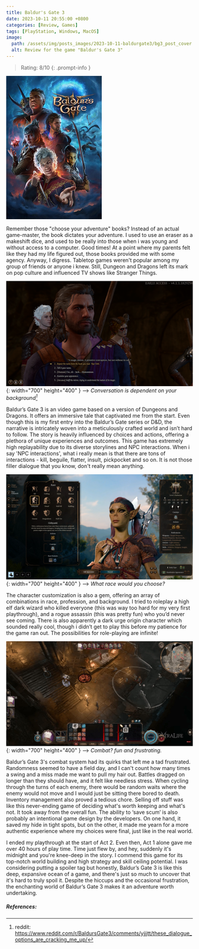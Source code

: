 ```yaml
---
title: Baldur's Gate 3
date: 2023-10-11 20:55:00 +0800
categories: [Review, Games]
tags: [PlayStation, Windows, MacOS]
image:
  path: /assets/img/posts_images/2023-10-11-baldurgate3/bg3_post_cover.jpg
  alt: Review for the game "Baldur's Gate 3"
---
```



> Rating: 8/10
{: .prompt-info }

 

![](/assets/img/posts_images/2023-10-11-baldurgate3/Baldur's_Gate_3_cover_art.jpg)





Remember those "choose your adventure" books? Instead of an actual game-master, the book dictates your adventure. I used to use an eraser as a makeshift dice, and used to be really into those when i was young and without access to a computer. Good times! At a point where my parents felt like they had my life figured out, those books provided me with some agency. Anyway, I digress. Tabletop games weren't popular among my group of friends or anyone i knew. Still, Dungeon and Dragons left its mark on pop culture and influenced TV shows like Stranger Things.

![](/assets/img/posts_images/2023-10-11-baldurgate3/bg3_dialogue.png){: width="700" height="400" } -->
_Conversation is dependent on your background[^footnote1]_

Baldur’s Gate 3 is an video game based on a version of Dungeons and Dragons. It offers an immersive tale that captivated me from the start. Even though this is my first entry into the Baldur’s Gate series or D&D, the narrative is intricately woven into a meticulously crafted world and isn’t hard to follow. The story is heavily influenced by choices and actions, offering a plethora of unique experiences and outcomes. This game has extremely high replayability due to its diverse storylines and NPC interactions. When i say 'NPC interactions', what i really mean is that there are tons of interactions - kill, beguile, flatter, insult, pickpocket and so on. It is not those filler dialogue that you know, don't really mean anything. 


![](/assets/img/posts_images/2023-10-11-baldurgate3/bg3_customization.webp){: width="700" height="400" } -->
_What race would you choose?_

The character customization is also a gem, offering an array of combinations in race, profession, and background. I tried to roleplay a high elf dark wizard who killed everyone (this was way too hard for my very first playthrough), and a rogue assassin (this was pretty fun) who you’d never see coming. There is also apparently a dark urge origin character which sounded really cool, though i didn’t get to play this before my patience for the game ran out. The possibilities for role-playing are infinite!

![](/assets/img/posts_images/2023-10-11-baldurgate3/bg3_combat.jpg){: width="700" height="400" } -->
_Combat? fun and frustrating._


Baldur’s Gate 3's combat system had its quirks that left me a tad frustrated. Randomness seemed to have a field day, and I can't count how many times a swing and a miss made me want to pull my hair out. Battles dragged on longer than they should have, and it felt like needless stress. When cycling through the turns of each enemy, there would be random waits where the enemy would not move and I would just be sitting there bored to death. Inventory management also proved a tedious chore. Selling off stuff was like this never-ending game of deciding what's worth keeping and what's not. It took away from the overall fun. The ability to ‘save scum’ is also probably an intentional game design by the developers. On one hand, it saved my hide in tight spots, but on the other, it made me yearn for a more authentic experience where my choices were final, just like in the real world.

I ended my playthrough at the start of Act 2. Even then, Act 1 alone gave me over 40 hours of play time. Time just flew by, and hey, suddenly it's midnight and you're knee-deep in the story. I commend this game for its top-notch world building and high strategy and skill ceiling potential. I was considering putting a spoiler tag but honestly, Baldur’s Gate 3 is like this deep, expansive ocean of a game, and there's just so much to uncover that it's hard to truly spoil it. Despite the hiccups and the occasional frustration, the enchanting world of Baldur’s Gate 3 makes it an adventure worth undertaking.


##### References:
[^footnote1]: reddit: <https://www.reddit.com/r/BaldursGate3/comments/yjjjtt/these_dialogue_options_are_cracking_me_up/>